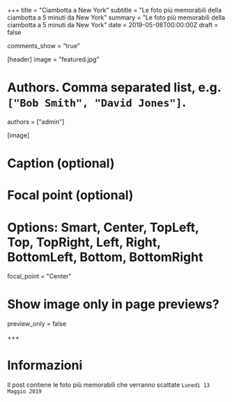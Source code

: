 +++
title = "Ciambotta a New York"
subtitle = "Le foto più memorabili della ciambotta a 5 minuti da New York"
summary = "Le foto più memorabili della ciambotta a 5 minuti da New York"
date = 2019-05-08T00:00:00Z
draft = false

comments_show = "true"

[header]
image = "featured.jpg"

# Authors. Comma separated list, e.g. `["Bob Smith", "David Jones"]`.
authors = ["admin"]


[image]
  # Caption (optional)

  # Focal point (optional)
  # Options: Smart, Center, TopLeft, Top, TopRight, Left, Right, BottomLeft, Bottom, BottomRight
  focal_point = "Center"

  # Show image only in page previews?
  preview_only = false


+++

# Informazioni 
Il post contiene le foto più memorabili che verranno scattate ```Lunedì 13 Maggio 2019```

